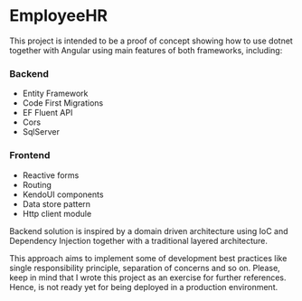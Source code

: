 # EmployeeHR

This project is intended to be a proof of concept showing how to use dotnet together with Angular using main features of both frameworks, including:

### Backend
* Entity Framework
* Code First Migrations
* EF Fluent API
* Cors
* SqlServer

### Frontend
* Reactive forms
* Routing
* KendoUI components
* Data store pattern
* Http client module

Backend solution is inspired by a domain driven architecture using IoC and Dependency Injection together with a traditional layered architecture.

This approach aims to implement some of development best practices like single responsibility principle, separation of concerns and so on.
Please, keep in mind that I wrote this project as an exercise for further references. Hence, is not ready yet for being deployed in a production environment.
